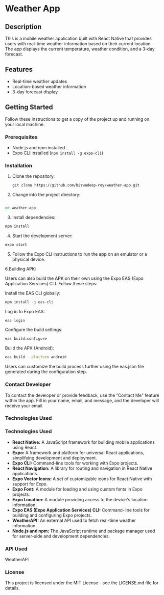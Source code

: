 # Weather App


## Description

This is a mobile weather application built with React Native that provides users with real-time weather information based on their current location. The app displays the current temperature, weather condition, and a 3-day forecast.

## Features

- Real-time weather updates
- Location-based weather information
- 3-day forecast display




## Getting Started

Follow these instructions to get a copy of the project up and running on your local machine.

### Prerequisites

- Node.js and npm installed
- Expo CLI installed (`npm install -g expo-cli`)

### Installation

1. Clone the repository:

   ```bash
   git clone https://github.com/biswadeep-roy/weather-app.git
   ```
2. Change into the project directory:

  ```bash

  cd weather-app
  ```
3. Install dependencies:

  ```bash
  npm install
  ```
4. Start the development server:


  ```bash
  expo start
  ```
5. Follow the Expo CLI instructions to run the app on an emulator or a physical device.

6.Building APK:

Users can also build the APK on their own using the Expo EAS (Expo Application Services) CLI. Follow these steps:

Install the EAS CLI globally:
``` bash
npm install -g eas-cli
```

Log in to Expo EAS:
``` bash
eas login
```

Configure the build settings:
``` bash
eas build:configure
```

Build the APK (Android):
``` bash
eas build --platform android
```

Users can customize the build process further using the eas.json file generated during the configuration step.
### Contact Developer
To contact the developer or provide feedback, use the "Contact Me" feature within the app. Fill in your name, email, and message, and the developer will receive your email.

### Technologies Used
### Technologies Used

- **React Native:** A JavaScript framework for building mobile applications using React.
- **Expo:** A framework and platform for universal React applications, simplifying development and deployment.
- **Expo CLI:** Command-line tools for working with Expo projects.
- **React Navigation:** A library for routing and navigation in React Native applications.
- **Expo Vector Icons:** A set of customizable icons for React Native with support for Expo.
- **Expo Font:** A module for loading and using custom fonts in Expo projects.
- **Expo Location:** A module providing access to the device's location information.
- **Expo EAS (Expo Application Services) CLI:** Command-line tools for building and configuring Expo projects.
- **WeatherAPI:** An external API used to fetch real-time weather information.
- **Node.js and npm:** The JavaScript runtime and package manager used for server-side and development dependencies.



### API Used
WeatherAPI

### License
This project is licensed under the MIT License - see the LICENSE.md file for details.


